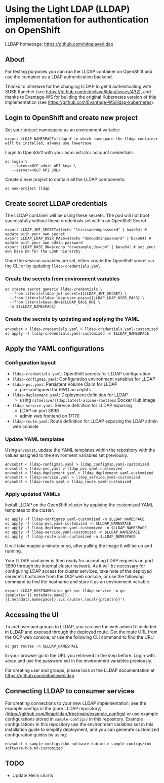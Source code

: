# Using the Light LDAP (LLDAP) implementation for authentication on OpenShift

LLDAP homepage: https://github.com/nitnelave/lldap

## About

For testing purposes you can run the LLDAP container on OpenShift and use the
container as a LDAP authentication backend.

Thanks to nitnelave for the changing LLDAP to get it authenticating with SUSE
Rancher (see https://github.com/nitnelave/lldap/issues/432), and thanks to
Evantage-WS for building the original Kubernetes version of this implementation
(see https://github.com/Evantage-WS/lldap-kubernetes).

## Login to OpenShift and create new project

Set your project namespace as an environment variable:

```
export LLDAP_NAMESPACE=lldap # in which namespace the lldap container will be installed, always use lowercase
```

Login to OpenShift with your administrator account credentials:

```
oc login \
   --token=<OCP admin API key> \
   --server=<OCP API URL>
```

Create a new project to contain all the LLDAP components:

```
oc new-project lldap
```

## Create secret LLDAP credentials

The LLDAP container will be using these secrets. The pod will not boot
successfully without these credentials set within an OpenShift Secret.

```
export LLDAP_JWT_SECRET=$(echo "thisisademopassword" | base64) # update with your own secret
export LLDAP_LDAP_USER_PASS=$(echo "demoadminpassword" | base64) # update with your own admin password
export LLDAP_BASE_DN=$(echo "dc=example,dc=com" | base64) # set your own base DN for the LDAP hierarchy
```

Once the session variables are set, either create the OpenShift secret via the
CLI or by updating `lldap-credentials.yaml`.

### Create the secrets from environment variables

```
oc create secret generic lldap-credentials \
  --from-literal=lldap-jwt-secret=${LLDAP_JWT_SECRET} \
  --from-literal=lldap-ldap-user-pass=${LLDAP_LDAP_USER_PASS} \
  --from-literal=base-dn=${LLDAP_BASE_DN} \
  -n ${LLDAP_NAMESPACE}
```

### Create the secrets by updating and applying the YAML

```
envsubst < lldap-credentials.yaml > lldap-credentials.yaml-customized
oc apply -f lldap-credentials.yaml-customized -n $LLDAP_NAMESPACE
```

## Apply the YAML configurations

### Configuration layout

- `lldap-credentials.yaml`: OpenShift secrets for LLDAP configuration
- `lldap-configmap.yaml`: Configuration environment variables for LLDAP
- `lldap-pvc.yaml`: Persistent Volume Claim for LLDAP
  - pre-configured for RWO on cephfs
- `lldap-deployment.yaml`: Deployment definition for LLDAP
  - using `nitnelave/lldap:latest-alpine-rootless` Docker Hub image
- `lldap-service.yaml`: Service definition for LLDAP exposing
  - LDAP on port 3890
  - admin web frontend on 17170
- `lldap-route.yaml`: Route definition for LLDAP exposing the LDAP admin web
  console

### Update YAML templates

Using `envsubst`, update the YAML templates within the repository with the
values assigned to the environment variables set previously.

```
envsubst < lldap-configmap.yaml > lldap_configmap.yaml-customized
envsubst < lldap-pvc.yaml > lldap_pvc.yaml-customized
envsubst < lldap-deployment.yaml > lldap_deployment.yaml-customized
envsubst < lldap-service.yaml > lldap_service.yaml-customized
envsubst < lldap-route.yaml > lldap_route.yaml-customized
```

### Apply updated YAMLs

Install LLDAP on the OpenShift cluster by applying the customized YAML templates
to the cluster.

```
oc apply -f lldap-configmap.yaml-customized -n $LLDAP_NAMESPACE
oc apply -f lldap-pvc.yaml-customized -n $LLDAP_NAMESPACE
oc apply -f lldap-deployment.yaml-customized -n $LLDAP_NAMESPACE
oc apply -f lldap-service.yaml-customized -n $LLDAP_NAMESPACE
oc apply -f lldap-route.yaml-customized -n $LLDAP_NAMESPACE
```

It will take maybe a minute or so, after pulling the image it will be up and running.

Your LLDAP container is then ready for accepting LDAP requests on port 3890
through the internal cluster network. As it will be necessary for configuring
LDAP access for cluster services, take note of the deployed service's hostname from
the OCP web console, or use the following command to find the hostname and store
it as an environment variable.

```
export LLDAP_HOSTNAME=$(oc get svc lldap-service -o go-template='{{.metadata.name}}.{{.metadata.namespace}}.svc.cluster.local{{println}}')
```

## Accessing the UI

To add user and groups to LLDAP, you can use the web admin UI included in LLDAP
and exposed through the deployed route. Get the route URL from the OCP web
console, or use the following CLI command to find the URL:

```
oc get routes -n $LLDAP_NAMESPACE
```

In your browser go to the URL you retrieved in the step before. Login with `admin`
and use the password set in the environment variables previously.

For creating user and groups, please look at the LLDAP documentation at https://github.com/nitnelave/lldap

## Connecting LLDAP to consumer services

For creating connections to your new LLDAP implementation, see the example
configs in the [core LLDAP repository]
(https://github.com/lldap/lldap/tree/main/example_configs) or use example
configurations stored in `sample-configs/` in this repository. Example
configurations in this repository use the environment variables set in this
installation guide to simplify deployment, and you can generate customized
configuration guides by using:

```
envsubst < sample-configs/ibm-software-hub.md > sample-configs/ibm-software-hub.md-customized
```

## TODO

- Update Helm charts
